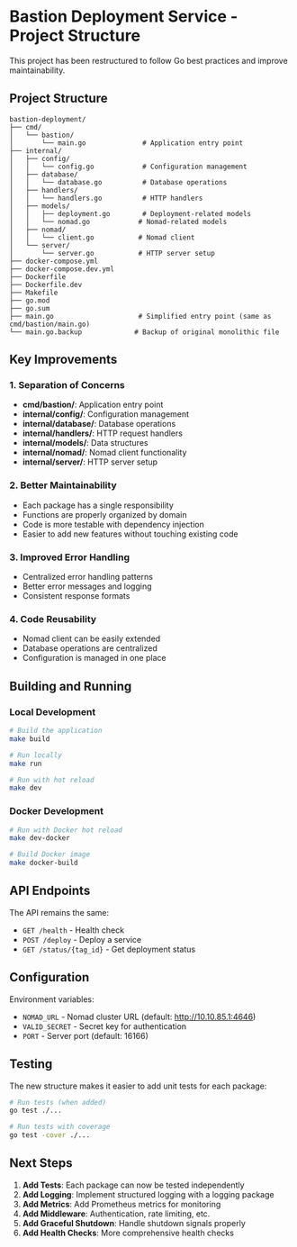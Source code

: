 # Bastion Deployment Service - Project Structure

This project has been restructured to follow Go best practices and improve maintainability.

## Project Structure

```
bastion-deployment/
├── cmd/
│   └── bastion/
│       └── main.go              # Application entry point
├── internal/
│   ├── config/
│   │   └── config.go            # Configuration management
│   ├── database/
│   │   └── database.go          # Database operations
│   ├── handlers/
│   │   └── handlers.go          # HTTP handlers
│   ├── models/
│   │   ├── deployment.go        # Deployment-related models
│   │   └── nomad.go            # Nomad-related models
│   ├── nomad/
│   │   └── client.go           # Nomad client
│   └── server/
│       └── server.go           # HTTP server setup
├── docker-compose.yml
├── docker-compose.dev.yml
├── Dockerfile
├── Dockerfile.dev
├── Makefile
├── go.mod
├── go.sum
├── main.go                     # Simplified entry point (same as cmd/bastion/main.go)
└── main.go.backup             # Backup of original monolithic file
```

## Key Improvements

### 1. **Separation of Concerns**
- **cmd/bastion/**: Application entry point
- **internal/config/**: Configuration management
- **internal/database/**: Database operations
- **internal/handlers/**: HTTP request handlers
- **internal/models/**: Data structures
- **internal/nomad/**: Nomad client functionality
- **internal/server/**: HTTP server setup

### 2. **Better Maintainability**
- Each package has a single responsibility
- Functions are properly organized by domain
- Code is more testable with dependency injection
- Easier to add new features without touching existing code

### 3. **Improved Error Handling**
- Centralized error handling patterns
- Better error messages and logging
- Consistent response formats

### 4. **Code Reusability**
- Nomad client can be easily extended
- Database operations are centralized
- Configuration is managed in one place

## Building and Running

### Local Development
```bash
# Build the application
make build

# Run locally
make run

# Run with hot reload
make dev
```

### Docker Development
```bash
# Run with Docker hot reload
make dev-docker

# Build Docker image
make docker-build
```

## API Endpoints

The API remains the same:

- `GET /health` - Health check
- `POST /deploy` - Deploy a service
- `GET /status/{tag_id}` - Get deployment status

## Configuration

Environment variables:
- `NOMAD_URL` - Nomad cluster URL (default: http://10.10.85.1:4646)
- `VALID_SECRET` - Secret key for authentication
- `PORT` - Server port (default: 16166)

## Testing

The new structure makes it easier to add unit tests for each package:

```bash
# Run tests (when added)
go test ./...

# Run tests with coverage
go test -cover ./...
```

## Next Steps

1. **Add Tests**: Each package can now be tested independently
2. **Add Logging**: Implement structured logging with a logging package
3. **Add Metrics**: Add Prometheus metrics for monitoring
4. **Add Middleware**: Authentication, rate limiting, etc.
5. **Add Graceful Shutdown**: Handle shutdown signals properly
6. **Add Health Checks**: More comprehensive health checks

